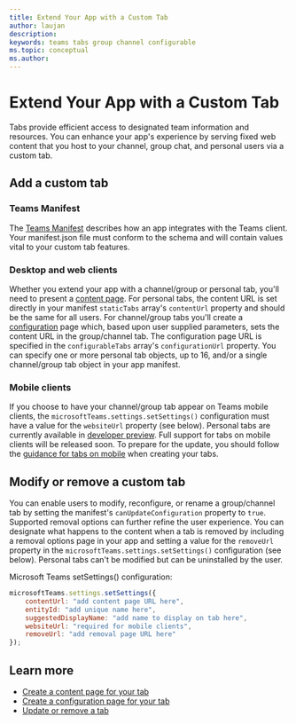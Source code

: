 ```yaml
---
title: Extend Your App with a Custom Tab
author: laujan
description: 
keywords: teams tabs group channel configurable 
ms.topic: conceptual
ms.author: 
---
```

# Extend Your App with a Custom Tab

Tabs provide efficient access to designated team information and resources. You can enhance your app's experience by serving fixed web content that you host to your channel, group chat, and personal users via a custom tab.

## Add a custom tab

### Teams Manifest

The [Teams Manifest](platform/schema/manifest-schema) describes how an app integrates with the Teams client. Your manifest.json file must conform to the schema and will contain values vital to your custom tab features.

### Desktop and web clients

Whether you extend your app with a channel/group or personal tab, you'll need to present a [content page](foo.md). For personal tabs, the content URL is set directly in your manifest `staticTabs` array's `contentUrl` property and should be the same for all users. For channel/group tabs you'll create a [configuration](foo.md) page which, based upon user supplied parameters, sets the content URL in the group/channel tab. The configuration page URL is specified in the `configurableTabs` array's `configurationUrl` property. You can specify one or more personal tab objects, up to 16, and/or a single channel/group tab object in your app manifest.

### Mobile clients

If you choose to have your channel/group tab appear on Teams mobile clients, the `microsoftTeams.settings.setSettings()` configuration must have a value for the `websiteUrl` property (see below). Personal tabs are currently available in [developer preview](~/resources/dev-preview/developer-preview-intro.md). Full support for tabs on mobile clients will be released soon. To prepare for the update, you should follow the [guidance for tabs on mobile](~/resources/design/framework/tabs-mobile.md) when creating your tabs.

## Modify or remove a custom tab

You can enable users to modify, reconfigure, or rename a group/channel tab by setting the manifest's `canUpdateConfiguration` property to `true`. Supported removal options can further refine the user experience. You can designate what happens to the content when a tab is removed by including a removal options page in your app and setting a value for the `removeUrl` property in the  `microsoftTeams.settings.setSettings()` configuration (see below). Personal tabs can't be modified but can be uninstalled by the user.

Microsoft Teams setSettings() configuration:

```javascript
microsoftTeams.settings.setSettings({
    contentUrl: "add content page URL here",
    entityId: "add unique name here",
    suggestedDisplayName: "add name to display on tab here",
    websiteUrl: "required for mobile clients",
    removeUrl: "add removal page URL here"
});
```

## Learn more

- [Create a content page for your tab](foo.md)
- [Create a configuration page for your tab](foo.md)
- [Update or remove a tab](foo.md)
